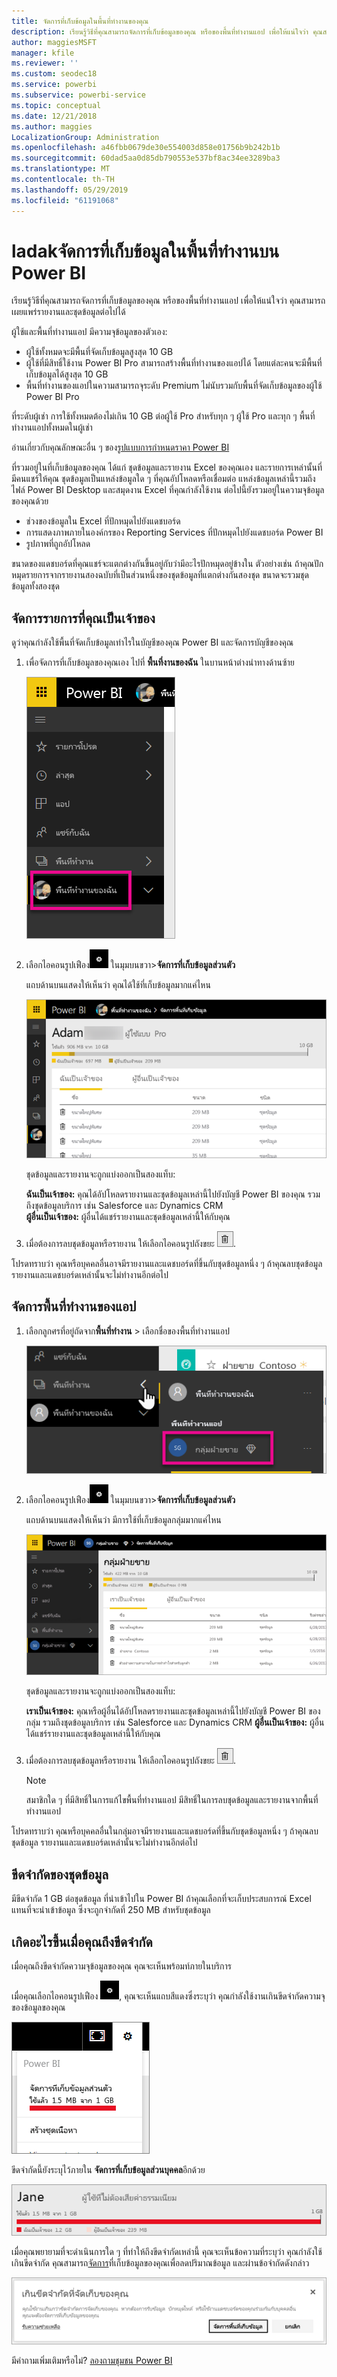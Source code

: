 ```yaml
---
title: จัดการที่เก็บข้อมูลในพื้นที่ทำงานของคุณ
description: เรียนรู้วิธีที่คุณสามารถจัดการที่เก็บข้อมูลของคุณ หรือของพื้นที่ทำงานแอป เพื่อให้แน่ใจว่า คุณสามารถเผยแพร่รายงานและชุดข้อมูลต่อไปได้
author: maggiesMSFT
manager: kfile
ms.reviewer: ''
ms.custom: seodec18
ms.service: powerbi
ms.subservice: powerbi-service
ms.topic: conceptual
ms.date: 12/21/2018
ms.author: maggies
LocalizationGroup: Administration
ms.openlocfilehash: a46fbb0679de30e554003d858e01756b9b242b1b
ms.sourcegitcommit: 60dad5aa0d85db790553e537bf8ac34ee3289ba3
ms.translationtype: MT
ms.contentlocale: th-TH
ms.lasthandoff: 05/29/2019
ms.locfileid: "61191068"
---
```

# <a name="manage-data-storage-in-power-bi-workspaces"></a>ladakจัดการที่เก็บข้อมูลในพื้นที่ทำงานบน Power BI

เรียนรู้วิธีที่คุณสามารถจัดการที่เก็บข้อมูลของคุณ หรือของพื้นที่ทำงานแอป เพื่อให้แน่ใจว่า คุณสามารถเผยแพร่รายงานและชุดข้อมูลต่อไปได้

ผู้ใช้และพื้นที่ทำงานแอป มีความจุข้อมูลของตัวเอง:

* ผู้ใช้ทั้งหมดจะมีพื้นที่จัดเก็บข้อมูลสูงสุด 10 GB
* ผู้ใช้ที่มีสิทธิ์ใช้งาน Power BI Pro สามารถสร้างพื้นที่ทำงานของแอปได้ โดยแต่ละคนจะมีพื้นที่เก็บข้อมูลได้สูงสุด 10 GB
* พื้นที่ทำงานของแอปในความสามารถจุระดับ Premium ไม่นับรวมกับพื้นที่จัดเก็บข้อมูลของผู้ใช้ Power BI Pro

ที่ระดับผู้เช่า การใช้ทั้งหมดต้องไม่เกิน 10 GB ต่อผู้ใช้ Pro สำหรับทุก ๆ ผู้ใช้ Pro และทุก ๆ พื้นที่ทำงานแอปทั้งหมดในผู้เช่า

อ่านเกี่ยวกับคุณลักษณะอื่น ๆ ของ[รูปแบบการกำหนดราคา Power BI](https://powerbi.microsoft.com/pricing)

ที่รวมอยู่ในที่เก็บข้อมูลของคุณ ได้แก่ ชุดข้อมูลและรายงาน Excel ของคุณเอง และรายการเหล่านั้นที่มีคนแชร์ให้คุณ ชุดข้อมูลเป็นแหล่งข้อมูลใด ๆ ที่คุณอัปโหลดหรือเชื่อมต่อ แหล่งข้อมูลเหล่านี้รวมถึงไฟล์ Power BI Desktop และสมุดงาน Excel ที่คุณกำลังใช้งาน ต่อไปนี้ยังรวมอยู่ในความจุข้อมูลของคุณด้วย

* ช่วงของข้อมูลใน Excel ที่ปักหมุดไปยังแดชบอร์ด
* การแสดงภาพภายในองค์กรของ Reporting Services ที่ปักหมุดไปยังแดชบอร์ด Power BI
* รูปภาพที่ถูกอัปโหลด

ขนาดของแดชบอร์ดที่คุณแชร์จะแตกต่างกันขึ้นอยู่กับว่ามีอะไรปักหมุดอยู่ข้างใน ตัวอย่างเช่น ถ้าคุณปักหมุดรายการจากรายงานสองฉบับที่เป็นส่วนหนึ่งของชุดข้อมูลที่แตกต่างกันสองชุด ขนาดจะรวมชุดข้อมูลทั้งสองชุด

<a name="manage"/>

## <a name="manage-items-you-own"></a>จัดการรายการที่คุณเป็นเจ้าของ

ดูว่าคุณกำลังใช้พื้นที่จัดเก็บข้อมูลเท่าไรในบัญชีของคุณ Power BI และจัดการบัญชีของคุณ

1. เพื่อจัดการที่เก็บข้อมูลของคุณเอง ไปที่ **พื้นที่งานของฉัน** ในบานหน้าต่างนำทางด้านซ้าย
   
    ![พื้นที่ทำงานของฉัน](media/service-admin-manage-your-data-storage-in-power-bi/pbi_myworkspace.png)
2. เลือกไอคอนรูปเฟือง![ไอคอนรูปเฟือง](media/service-admin-manage-your-data-storage-in-power-bi/pbi_gearicon.png) ในมุมบนขวา\>**จัดการที่เก็บข้อมูลส่วนตัว**
   
    แถบด้านบนแสดงให้เห็นว่า คุณได้ใช้ที่เก็บข้อมูลมากแค่ไหน
   
    ![จัดการพื้นที่เก็บข้อมูลอย่างจำกัด](media/service-admin-manage-your-data-storage-in-power-bi/pbi_persnlstorage.png)
   
    ชุดข้อมูลและรายงานจะถูกแบ่งออกเป็นสองแท็บ:
   
    **ฉันเป็นเจ้าของ:** คุณได้อัปโหลดรายงานและชุดข้อมูลเหล่านี้ไปยังบัญชี Power BI ของคุณ รวมถึงชุดข้อมูลบริการ เช่น Salesforce และ Dynamics CRM  
    **ผู้อื่นเป็นเจ้าของ:** ผู้อื่นได้แชร์รายงานและชุดข้อมูลเหล่านี้ให้กับคุณ
1. เมื่อต้องการลบชุดข้อมูลหรือรายงาน ให้เลือกไอคอนรูปถังขยะ ![ไอคอนถังขยะ](media/service-admin-manage-your-data-storage-in-power-bi/pbi_deleteicon.png).

โปรดทราบว่า คุณหรือบุคคลอื่นอาจมีรายงานและแดชบอร์ดที่ขึ้นกับชุดข้อมูลหนึ่ง ๆ ถ้าคุณลบชุดข้อมูล รายงานและแดชบอร์ดเหล่านั้นจะไม่ทำงานอีกต่อไป

## <a name="manage-your-app-workspace"></a>จัดการพื้นที่ทำงานของแอป
1. เลือกลูกศรที่อยู่ถัดจาก**พื้นที่ทำงาน** \> เลือกชื่อของพื้นที่ทำงานแอป
   
    ![เลือกแอปพื้นที่ทำงาน](media/service-admin-manage-your-data-storage-in-power-bi/pbi_groupworkspaces.png)
2. เลือกไอคอนรูปเฟือง![ไอคอนรูปเฟือง](media/service-admin-manage-your-data-storage-in-power-bi/pbi_gearicon.png) ในมุมบนขวา\>**จัดการที่เก็บข้อมูลส่วนตัว**
   
    แถบด้านบนแสดงให้เห็นว่า มีการใช้ที่เก็บข้อมูลกลุ่มมากแค่ไหน
   
    ![จัดการพื้นที่เก็บข้อมูลบนแอปพื้นที่ทำงาน](media/service-admin-manage-your-data-storage-in-power-bi/pbi_groupstorage.png)
   
    ชุดข้อมูลและรายงานจะถูกแบ่งออกเป็นสองแท็บ:
   
    **เราเป็นเจ้าของ:** คุณหรือผู้อื่นได้อัปโหลดรายงานและชุดข้อมูลเหล่านี้ไปยังบัญชี Power BI ของกลุ่ม รวมถึงชุดข้อมูลบริการ เช่น Salesforce และ Dynamics CRM
    **ผู้อื่นเป็นเจ้าของ:** ผู้อื่นได้แชร์รายงานและชุดข้อมูลเหล่านี้ให้กับคุณ
3. เมื่อต้องการลบชุดข้อมูลหรือรายงาน ให้เลือกไอคอนรูปถังขยะ ![ไอคอนถังขยะ](media/service-admin-manage-your-data-storage-in-power-bi/pbi_deleteicon.png).
   
   > [!NOTE]
   > สมาชิกใด ๆ ที่มีสิทธิ์ในการแก้ไขพื้นที่ทำงานแอป มีสิทธิ์ในการลบชุดข้อมูลและรายงานจากพื้นที่ทำงานแอป
   > 
   > 

โปรดทราบว่า คุณหรือบุคคลอื่นในกลุ่มอาจมีรายงานและแดชบอร์ดที่ขึ้นกับชุดข้อมูลหนึ่ง ๆ ถ้าคุณลบชุดข้อมูล รายงานและแดชบอร์ดเหล่านั้นจะไม่ทำงานอีกต่อไป

## <a name="dataset-limits"></a>ขีดจำกัดของชุดข้อมูล
มีขีดจำกัด 1 GB ต่อชุดข้อมูล ที่นำเข้าไปใน Power BI ถ้าคุณเลือกที่จะเก็บประสบการณ์ Excel แทนที่จะนำเข้าข้อมูล ซึ่งจะถูกจำกัดที่ 250 MB สำหรับชุดข้อมูล

## <a name="what-happens-when-you-reach-a-limit"></a>เกิดอะไรขึ้นเมื่อคุณถึงขีดจำกัด
เมื่อคุณถึงขีดจำกัดความจุข้อมูลของคุณ คุณจะเห็นพร้อมท์ภายในบริการ 

เมื่อคุณเลือกไอคอนรูปเฟือง ![ไอคอนรูปเฟือง](media/service-admin-manage-your-data-storage-in-power-bi/pbi_gearicon.png), คุณจะเห็นแถบสีแดงซึ่งระบุว่า คุณกำลังใช้งานเกินขีดจำกัดความจุของข้อมูลของคุณ

![พื้นที่เก็บข้อมูลถึงขีดจำกัดแล้ว](media/service-admin-manage-your-data-storage-in-power-bi/manage-storage-limit.png)

ขีดจำกัดนี้ยังระบุไว้ภายใน **จัดการที่เก็บข้อมูลส่วนบุคคล**อีกด้วย

 ![จัดการที่เก็บข้อมูลส่วนบุคคลเพราะถึงขีดจำกัดของที่เก็บข้อมูล](media/service-admin-manage-your-data-storage-in-power-bi/manage-storage-limit2.png)

 เมื่อคุณพยายามที่จะดำเนินการใด ๆ ที่ทำให้ถึงขีดจำกัดเหล่านี้ คุณจะเห็นข้อความที่ระบุว่า คุณกำลังใช้เกินขีดจำกัด คุณสามารถ[จัดการ](#manage)ที่เก็บข้อมูลของคุณเพื่อลดปริมาณข้อมูล และผ่านข้อจำกัดดังกล่าว

 ![เกินขีดจำกัดที่จัดเก็บของคุณ](media/service-admin-manage-your-data-storage-in-power-bi/powerbi-pro-over-limit.png)

 มีคำถามเพิ่มเติมหรือไม่? [ลองถามชุมชน Power BI](http://community.powerbi.com/)

